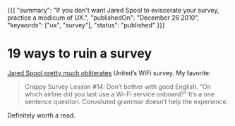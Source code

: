 {{{
    "summary": "If you don't want Jared Spool to eviscerate your survey, practice a modicum of UX.",
    "publishedOn": "December 26 2010",
    "keywords": ["ux", "survey"],
    "status": "published"
}}}

# 19 ways to ruin a survey

[Jared Spool pretty much obliterates][1] United’s WiFi survey. My favorite:

> Crappy Survey Lesson #14: Don’t bother with good English. “On which airline did you last use a Wi-Fi service onboard?” It’s a one sentence question. Convoluted grammar doesn’t help the experience.

Definitely worth a read.

[1]: http://www.uie.com/brainsparks/2010/12/26/19-lessons-from-united-airlines-on-how-to-build-a-crappy-survey/

